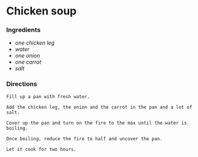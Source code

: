 # Chicken soup

### Ingredients
* *one chicken leg*
* *water*
* *one onion*
* *one carrot*
* *salt* 

### Directions
```
Fill up a pan with fresh water.

Add the chicken leg, the onion and the carrot in the pan and a lot of salt.

Cover up the pan and turn on the fire to the max until the water is boiling.

Once boiling, reduce the fire to half and uncover the pan.

Let it cook for two hours.
```